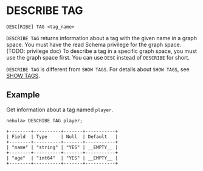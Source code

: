 # DESCRIBE TAG

```ngql
DESC[RIBE] TAG <tag_name>
```

`DESCRIBE TAG` returns information about a tag with the given name in a graph space. You must have the read Schema privilege for the graph space. (TODO: privilege doc) To describe a tag in a specific graph space, you must use the graph space first. You can use `DESC` instead of `DESCRIBE` for short.

`DESCRIBE TAG` is different from `SHOW TAGS`. For details about `SHOW TAGS`, see [SHOW TAGS](4.show-tags.md).

## Example

Get information about a tag named `player`.

```ngql
nebula> DESCRIBE TAG player;

+--------+----------+-------+-----------+
| Field  | Type     | Null  | Default   |
+--------+----------+-------+-----------+
| "name" | "string" | "YES" | __EMPTY__ |
+--------+----------+-------+-----------+
| "age"  | "int64"  | "YES" | __EMPTY__ |
+--------+----------+-------+-----------+
```
